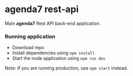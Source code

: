 # agenda7 rest-api

Main **agenda7** Rest API back-end application.

### Running application

- Download repo
- Install dependencies using `npm install`
- Start the node application using `npm run dev`

Note: If you are running production, use `npm start` instead.
